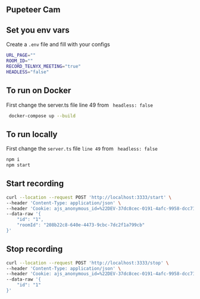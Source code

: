 ## Pupeteer Cam

## Set you env vars

Create a `.env` file and fill with your configs

```bash
URL_PAGE=""
ROOM_ID=""
RECORD_TELNYX_MEETING="true"
HEADLESS="false"

```

## To run on Docker

First change the server.ts file line 49 from ` headless: false`

```bash
 docker-compose up --build
```

## To run locally

First change the `server.ts` file `line 49` from ` headless: false`

```bash
npm i 
npm start
```

## Start recording
```bash
curl --location --request POST 'http://localhost:3333/start' \
--header 'Content-Type: application/json' \
--header 'Cookie: ajs_anonymous_id=%22DEV-37dc8cec-0191-4afc-9958-dcc71fa5f764%22' \
--data-raw '{
    "id": "1",
    "roomId": "208b22c8-640e-4473-9cbc-7dc2f1a799cb"
}'
```

## Stop recording

```bash
curl --location --request POST 'http://localhost:3333/stop' \
--header 'Content-Type: application/json' \
--header 'Cookie: ajs_anonymous_id=%22DEV-37dc8cec-0191-4afc-9958-dcc71fa5f764%22' \
--data-raw '{
    "id": "1"
}'
```



